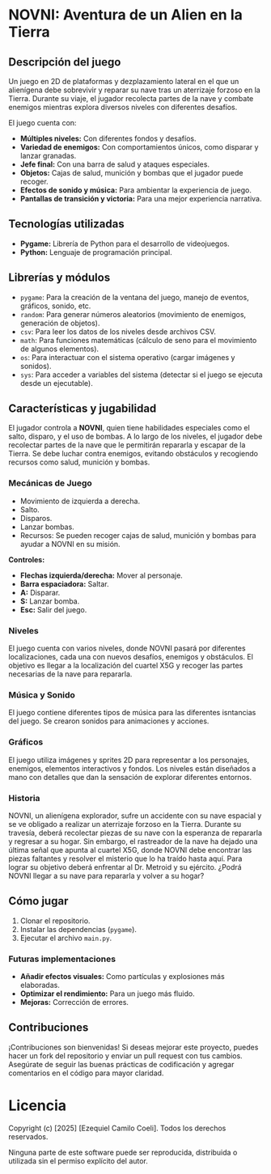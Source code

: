# **NOVNI**: Aventura de un Alien en la Tierra

## Descripción del juego

Un juego en 2D de plataformas y dezplazamiento lateral en el que un alienígena debe sobrevivir y reparar su nave tras un aterrizaje forzoso en la Tierra. Durante su viaje, el jugador recolecta partes de la nave y combate enemigos mientras explora diversos niveles con diferentes desafíos.

El juego cuenta con:

* **Múltiples niveles:** Con diferentes fondos y desafíos.
* **Variedad de enemigos:** Con comportamientos únicos, como disparar y lanzar granadas.
* **Jefe final:** Con una barra de salud y ataques especiales.
* **Objetos:** Cajas de salud, munición y bombas que el jugador puede recoger.
* **Efectos de sonido y música:** Para ambientar la experiencia de juego.
* **Pantallas de transición y victoria:** Para una mejor experiencia narrativa.

## Tecnologías utilizadas

* **Pygame:** Librería de Python para el desarrollo de videojuegos.
* **Python:** Lenguaje de programación principal.

## Librerías y módulos

* `pygame`: Para la creación de la ventana del juego, manejo de eventos, gráficos, sonido, etc.
* `random`: Para generar números aleatorios (movimiento de enemigos, generación de objetos).
* `csv`: Para leer los datos de los niveles desde archivos CSV.
* `math`: Para funciones matemáticas (cálculo de seno para el movimiento de algunos elementos).
* `os`: Para interactuar con el sistema operativo (cargar imágenes y sonidos).
* `sys`: Para acceder a variables del sistema (detectar si el juego se ejecuta desde un ejecutable).


## Características y jugabilidad

El jugador controla a **NOVNI**, quien tiene habilidades especiales como el salto, disparo, y el uso de bombas.
A lo largo de los niveles, el jugador debe recolectar partes de la nave que le permitirán repararla y escapar de la Tierra.
Se debe luchar contra enemigos, evitando obstáculos y recogiendo recursos como salud, munición y bombas.

### Mecánicas de Juego

- Movimiento de izquierda a derecha.
- Salto.
- Disparos.
- Lanzar bombas.
- Recursos: Se pueden recoger cajas de salud, munición y bombas para ayudar a NOVNI en su misión.

**Controles:**

* **Flechas izquierda/derecha:** Mover al personaje.
* **Barra espaciadora:** Saltar.
* **A:** Disparar.
* **S:** Lanzar bomba.
* **Esc:** Salir del juego.

### Niveles

El juego cuenta con varios niveles, donde NOVNI pasará por diferentes localizaciones, cada una con nuevos desafíos, enemigos y obstáculos. El objetivo es llegar a la localización del cuartel X5G y recoger las partes necesarias de la nave para repararla.

### Música y Sonido

El juego contiene diferentes tipos de música para las diferentes isntancias del juego.
Se crearon sonidos para animaciones y acciones.

### Gráficos

El juego utiliza imágenes y sprites 2D para representar a los personajes, enemigos, elementos interactivos y fondos. Los niveles están diseñados a mano con detalles que dan la sensación de explorar diferentes entornos.

### Historia

NOVNI, un alienígena explorador, sufre un accidente con su nave espacial y se ve obligado a realizar un aterrizaje forzoso en la Tierra. Durante su travesía, deberá recolectar piezas de su nave con la esperanza de repararla y regresar a su hogar. Sin embargo, el rastreador de la nave ha dejado una última señal que apunta al cuartel X5G, donde NOVNI debe encontrar las piezas faltantes y resolver el misterio que lo ha traído hasta aquí. 
Para lograr su objetivo deberá enfrentar al Dr. Metroid y su ejército.
¿Podrá NOVNI llegar a su nave para repararla y volver a su hogar?

## Cómo jugar

1. Clonar el repositorio.
2. Instalar las dependencias (`pygame`).
3. Ejecutar el archivo `main.py`.

### Futuras implementaciones
* **Añadir efectos visuales:**  Como partículas y explosiones más elaboradas.
* **Optimizar el rendimiento:**  Para un juego más fluido.
* **Mejoras:** Corrección de errores.

## Contribuciones
¡Contribuciones son bienvenidas! Si deseas mejorar este proyecto, puedes hacer un fork del repositorio y enviar un pull request con tus cambios. Asegúrate de seguir las buenas prácticas de codificación y agregar comentarios en el código para mayor claridad.

# Licencia
Copyright (c) [2025] [Ezequiel Camilo Coeli]. Todos los derechos reservados.

Ninguna parte de este software puede ser reproducida, distribuida o utilizada sin el permiso explícito del autor.
